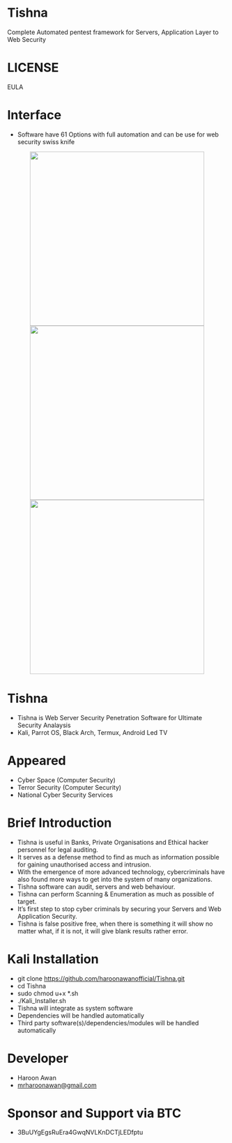 # Tishna
 Complete Automated pentest framework for Servers, Application Layer to Web Security

# LICENSE
EULA

# Interface
- Software have 61 Options with full automation and can be use for web security swiss knife
<div align="center">
    <img src="https://i.ibb.co/VmzRBC3/t1.png" width="400px"</img> 
</div>

<div align="center">
    <img src="https://i.ibb.co/28ZbpM1/t12.png" width="400px"</img> 
</div>

<div align="center">
    <img src="https://i.ibb.co/5kSZYJ2/t3.png" width="400px"</img> 
</div>

# Tishna
- Tishna is Web Server Security Penetration Software for Ultimate Security Analaysis
- Kali, Parrot OS, Black Arch, Termux, Android Led TV

# Appeared
- Cyber Space (Computer Security)
- Terror Security (Computer Security)
- National Cyber Security Services


# Brief Introduction
- Tishna is useful in Banks, Private Organisations and Ethical hacker personnel for legal auditing.
- It serves as a defense method to find as much as information possible for gaining unauthorised access and intrusion.  
- With the emergence of more advanced technology, cybercriminals have also found more ways to get into the system of many organizations. 
- Tishna software can audit, servers and web behaviour.
- Tishna can perform Scanning & Enumeration as much as possible of target.
- It’s first step to stop cyber criminals by securing your Servers and Web Application Security.
- Tishna is false positive free, when there is something it will show no matter what, if it is not, it will give blank results rather error.


# Kali Installation
- git clone https://github.com/haroonawanofficial/Tishna.git
- cd Tishna
- sudo chmod u+x *.sh
- ./Kali_Installer.sh
- Tishna will integrate as system software
- Dependencies will be handled automatically
- Third party software(s)/dependencies/modules will be handled automatically

# Developer
- Haroon Awan
- mrharoonawan@gmail.com

# Sponsor and Support via BTC
- 3BuUYgEgsRuEra4GwqNVLKnDCTjLEDfptu
